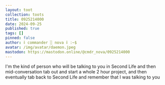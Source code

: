 ```yaml
---
layout: toot
collection: toots
title: 0925214000
date: 2024-09-25
published: true
tags: []
pinned: false
author: ⸸ commander ░ nova ⸸ :~$
avatar: /img/avatar/daemon.jpeg
mastodon: https://mastodon.online/@cmdr_nova/0925214000
---
```


I'm the kind of person who will be talking to you in Second Life and then mid-conversation tab out and start a whole 2 hour project, and then eventually tab back to Second Life and remember that I was talking to you
